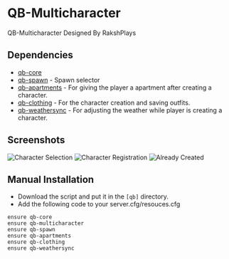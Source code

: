 # QB-Multicharacter
QB-Multicharacter Designed By RakshPlays

## Dependencies
- [qb-core](https://github.com/qbcore-framework/qb-core)
- [qb-spawn](https://github.com/qbcore-framework/qb-spawn) - Spawn selector
- [qb-apartments](https://github.com/qbcore-framework/qb-apartments) - For giving the player a apartment after creating a character.
- [qb-clothing](https://github.com/qbcore-framework/qb-clothing) - For the character creation and saving outfits.
- [qb-weathersync](https://github.com/qbcore-framework/qb-weathersync) - For adjusting the weather while player is creating a character.

## Screenshots
![Character Selection](https://media.discordapp.net/attachments/1036234053256486957/1063388021577240616/Screenshot_20230113_013838.png?ex=65f413c5&is=65e19ec5&hm=7c656aca80eb9341a92936571dbdb8aa371771ac68ecf73c51ced561a6ff7ffc&=&format=webp&quality=lossless&width=1177&height=662)
![Character Registration](https://media.discordapp.net/attachments/1036234053256486957/1063388021904379964/Screenshot_20230113_013844.png?ex=65f413c5&is=65e19ec5&hm=0d96261182a78c242e0d4c7d62904f8be70166e42c2f621229c50185d6b5f28d&=&format=webp&quality=lossless&width=1177&height=662)
![Already Created](https://media.discordapp.net/attachments/1036234053256486957/1063388023028453376/Screenshot_20230113_014218.png?ex=65f413c5&is=65e19ec5&hm=2810d8e9b5751cd1f3c9d894c7c8f3fce85566ec0f2f5608376b613be2951dd4&=&format=webp&quality=lossless&width=1177&height=662)

## Manual Installation

- Download the script and put it in the `[qb]` directory.
- Add the following code to your server.cfg/resouces.cfg
```
ensure qb-core
ensure qb-multicharacter
ensure qb-spawn
ensure qb-apartments
ensure qb-clothing
ensure qb-weathersync
```

